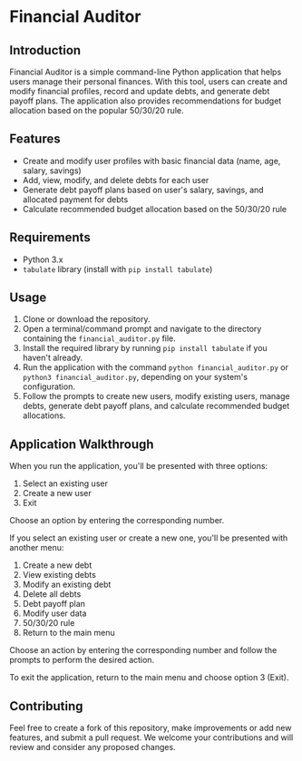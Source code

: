 # Financial Auditor

## Introduction

Financial Auditor is a simple command-line Python application that helps users manage their personal finances. With this tool, users can create and modify financial profiles, record and update debts, and generate debt payoff plans. The application also provides recommendations for budget allocation based on the popular 50/30/20 rule.

## Features

- Create and modify user profiles with basic financial data (name, age, salary, savings)
- Add, view, modify, and delete debts for each user
- Generate debt payoff plans based on user's salary, savings, and allocated payment for debts
- Calculate recommended budget allocation based on the 50/30/20 rule

## Requirements

- Python 3.x
- `tabulate` library (install with `pip install tabulate`)

## Usage

1. Clone or download the repository.
2. Open a terminal/command prompt and navigate to the directory containing the `financial_auditor.py` file.
3. Install the required library by running `pip install tabulate` if you haven't already.
4. Run the application with the command `python financial_auditor.py` or `python3 financial_auditor.py`, depending on your system's configuration.
5. Follow the prompts to create new users, modify existing users, manage debts, generate debt payoff plans, and calculate recommended budget allocations.

## Application Walkthrough

When you run the application, you'll be presented with three options:

1. Select an existing user
2. Create a new user
3. Exit

Choose an option by entering the corresponding number.

If you select an existing user or create a new one, you'll be presented with another menu:

1. Create a new debt
2. View existing debts
3. Modify an existing debt
4. Delete all debts
5. Debt payoff plan
6. Modify user data
7. 50/30/20 rule
8. Return to the main menu

Choose an action by entering the corresponding number and follow the prompts to perform the desired action.

To exit the application, return to the main menu and choose option 3 (Exit).

## Contributing

Feel free to create a fork of this repository, make improvements or add new features, and submit a pull request. We welcome your contributions and will review and consider any proposed changes.

